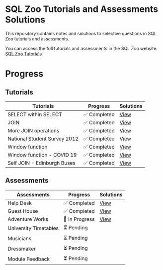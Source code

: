 # SQL Zoo Tutorials and Assessments Solutions
This repository contains notes and solutions to selective questions in SQL Zoo tutorials and assessments. 

You can access the full tutorials and assessments in the SQL Zoo website: 
[SQL Zoo Tutorials](https://sqlzoo.net/wiki/SQL_Tutorial)

# Progress
## Tutorials
| Tutorials | Progress | Solutions |
|----------|----------|----------|
| SELECT within SELECT | ✅ Completed | [View](tutorials/select_within_select.sql) |
| JOIN | ✅ Completed | [View](tutorials/join.sql) |
| More JOIN operations | ✅ Completed | [View](tutorials/more_join.sql) |
| National Student Survey 2012 | ✅ Completed | [View](tutorials/NSS.sql)|
| Window function | ✅ Completed | [View](tutorials/window.sql) |
| Window function - COVID 19 | ✅ Completed | [View](tutorials/covid_19.sql) |
| Self JOIN - Edinburgh Buses | ✅ Completed | [View](tutorials/self_join.sql) |

## Assessments
| Assessments | Progress | Solutions |
|----------|----------|----------|
| Help Desk | ✅ Completed | [View](assessments/help_desk.sql) |
| Guest House | ✅ Completed | [View](assessments/guest_house.sql) |
| Adventure Works | 🔄 In Progress | [View](assessments/adventure_works.sql) |
| University Timetables | ⏳ Pending |
| Musicians | ⏳ Pending |
| Dressmaker | ⏳ Pending |
| Module Feedback | ⏳ Pending |
